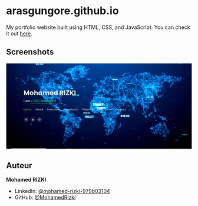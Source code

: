 # arasgungore.github.io

My portfolio website built using HTML, CSS, and JavaScript. You can check it out [here](https://mohamedrizki.github.io/Portfolio-Mohamed-RIZKI/).



## Screenshots

<p float="center">
    <img src="https://github.com/MohamedRizki/Portfolio-Mohamed-RIZKI/blob/main/Screenshots/1.png" width="800">
</p>



## Auteur

**Mohamed RIZKI**

* LinkedIn: [@mohamed-rizki-979b03104](https://www.linkedin.com/in/mohamed-rizki-979b03104)
* GitHub: [@MohamedRizki](https://github.com/MohamedRizki)
